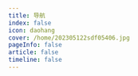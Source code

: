 ```yaml
---
title: 导航
index: false
icon: daohang
cover: /home/202305122sdf05406.jpg
pageInfo: false
article: false
timeline: false
---
```


<div class="catalog-display-container">
  <AutoCatalog base='/java' />
</div>

<div class="catalog-display-container">
  <AutoCatalog base='/database' />
</div>

<div class="catalog-display-container">
  <AutoCatalog base='/discovery' />
</div>


<div class="catalog-display-container">
  <AutoCatalog base='/note' />
</div>

